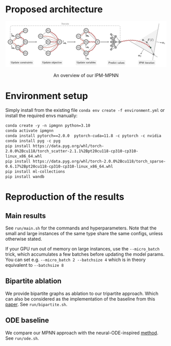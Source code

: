 # Proposed architecture
<img src="https://github.com/chendiqian/IPM_MPNN/blob/master/overview.jpg" alt="drawing" width="900"/>
<p align="center">
An overview of our IPM-MPNN
</p>

# Environment setup

Simply install from the existing file `conda env create -f environment.yml` or install the required envs manually:

```angular2html
conda create -y -n ipmgnn python=3.10
conda activate ipmgnn
conda install pytorch==2.0.0  pytorch-cuda=11.8 -c pytorch -c nvidia
conda install pyg -c pyg
pip install https://data.pyg.org/whl/torch-2.0.0%2Bcu118/torch_scatter-2.1.1%2Bpt20cu118-cp310-cp310-linux_x86_64.whl
pip install https://data.pyg.org/whl/torch-2.0.0%2Bcu118/torch_sparse-0.6.17%2Bpt20cu118-cp310-cp310-linux_x86_64.whl
pip install ml-collections
pip install wandb
```

# Reproduction of the results

## Main results 

See `run/main.sh` for the commands and hyperparameters. Note that the small and large instances of the same type share the same configs, unless otherwise stated.

If your GPU run out of memory on large instances, use the `--micro_batch` trick, which accumulates a few batches before updating the model params. You can set e.g. `--micro_batch 2 --batchsize 4` which is in theory equivalent to `--batchsize 8`

## Bipartite ablation

We provide bipartite graphs as ablation to our tripartite approach. Which can also be considered as the implementation of the baseline from this [paper](https://openreview.net/forum?id=cP2QVK-uygd). See `run/bipartite.sh`.

## ODE baseline

We compare our MPNN approach with the neural-ODE-inspired [method](https://www.sciencedirect.com/science/article/abs/pii/S0925231222014412). See `run/ode.sh`. 
